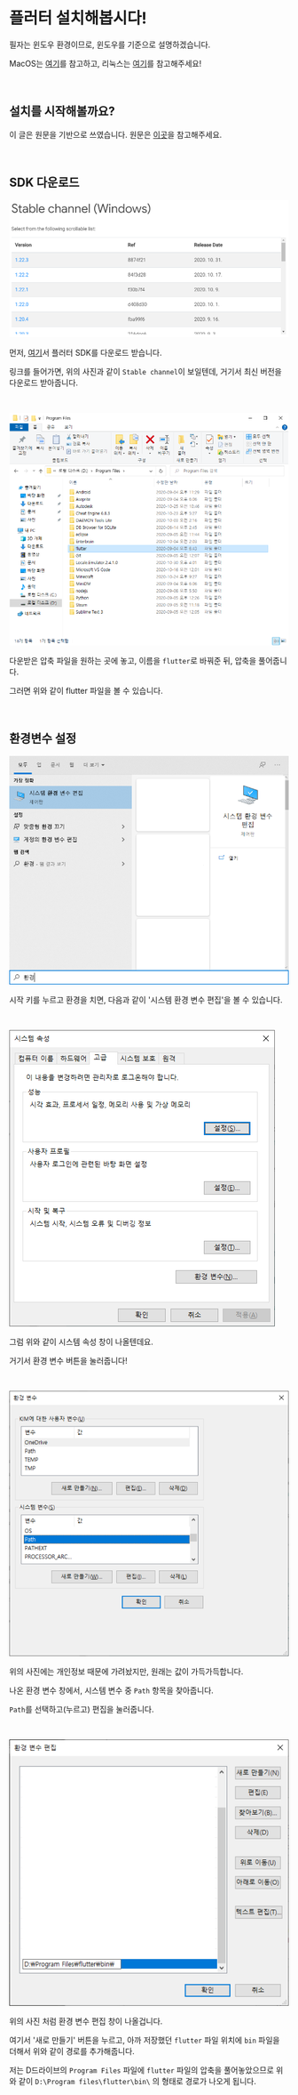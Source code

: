 # 플러터 설치해봅시다!

필자는 윈도우 환경이므로, 윈도우를 기준으로 설명하겠습니다.

MacOS는 [여기](https://flutter.dev/docs/get-started/install/macos)를 참고하고, 리눅스는 [여기](https://flutter.dev/docs/get-started/install/linux)를 참고해주세요!

<br>

## 설치를 시작해볼까요?

이 글은 원문을 기반으로 쓰였습니다. 원문은 [이곳](https://flutter.dev/docs/get-started/install/windows)을 참고해주세요.

<br>

## SDK 다운로드

![i01](./i01.png)

먼저, [여기](https://flutter.dev/docs/development/tools/sdk/releases?tab=windows)서 플러터 SDK를 다운로드 받습니다.

링크를 들어가면, 위의 사진과 같이 `Stable channel`이 보일텐데, 거기서 최신 버전을 다운로드 받아줍니다.

<br>

![i02](./i02.png)

다운받은 압축 파일을 원하는 곳에 놓고, 이름을 `flutter`로 바꿔준 뒤, 압축을 풀어줍니다.

그러면 위와 같이 flutter 파일을 볼 수 있습니다.

<br>

## 환경변수 설정

![i03](./i03.png)

시작 키를 누르고 환경을 치면, 다음과 같이 '시스템 환경 변수 편집'을 볼 수 있습니다.

<br>

![i04](./i04.png)

그럼 위와 같이 시스템 속성 창이 나올텐데요.

거기서 환경 변수 버튼을 눌러줍니다!

<br>

![i05](./i05.png)

위의 사진에는 개인정보 때문에 가려놨지만, 원래는 값이 가득가득합니다.

나온 환경 변수 창에서, 시스템 변수 중 `Path` 항목을 찾아줍니다.

`Path`를 선택하고(누르고) 편집을 눌러줍니다.

<br>

![i06](./i06.png)

위의 사진 처럼 환경 변수 편집 창이 나올겁니다.

여기서 '새로 만들기' 버튼을 누르고, 아까 저장했던 `flutter` 파일 위치에 `bin` 파일을 더해서 위와 같이 경로를 추가해줍니다.

저는 D드라이브의 `Program Files` 파일에 `flutter` 파일의 압축을 풀어놓았으므로 위와 같이 `D:\Program files\flutter\bin\` 의 형태로 경로가 나오게 됩니다.

<br>